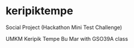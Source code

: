 # keripiktempe

Social Project (Hackathon Mini Test Challenge) 

 UMKM Keripik Tempe Bu Mar with GSO39A class



